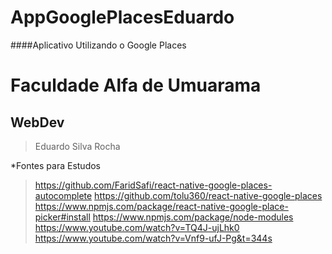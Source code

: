 # AppGooglePlacesEduardo
####Aplicativo Utilizando o Google Places

# Faculdade Alfa de Umuarama
## WebDev

> Eduardo Silva Rocha

*Fontes para Estudos
> https://github.com/FaridSafi/react-native-google-places-autocomplete
> https://github.com/tolu360/react-native-google-places
> https://www.npmjs.com/package/react-native-google-place-picker#install
> https://www.npmjs.com/package/node-modules
> https://www.youtube.com/watch?v=TQ4J-ujLhk0
> https://www.youtube.com/watch?v=Vnf9-ufJ-Pg&t=344s
